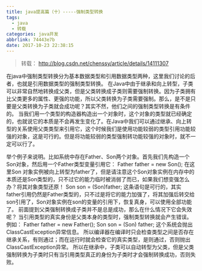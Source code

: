 ```yaml
---
title: java提高篇（十）-----强制类型转换
tags:
  - java
  - 转载
categories: java开发
abbrlink: 74443e7b
date: 2017-10-23 22:38:15
---
```

> 转载： http://blog.csdn.net/chenssy/article/details/14111307


在java中强制类型转换分为基本数据类型和引用数据类型两种，这里我们讨论的后者，也就是引用数据类型的强制类型转换。
在Java中由于继承和向上转型，子类可以非常自然地转换成父类，但是父类转换成子类则需要强制转换。因为子类拥有比父类更多的属性、更强的功能，所以父类转换为子类需要强制。那么，是不是只要是父类转换为子类就会成功呢？其实不然，他们之间的强制类型转换是有条件的。
当我们用一个类型的构造器构造出一个对象时，这个对象的类型就已经确定的，也就说它的本质是不会再发生变化了。在Java中我们可以通过继承、向上转型的关系使用父类类型来引用它，这个时候我们是使用功能较弱的类型引用功能较强的对象，这是可行的。但是将功能较弱的类型强制转功能较强的对象时，就不一定可以行了。
<!-- more -->
举个例子来说明。比如系统中存在Father、Son两个对象。首先我们先构造一个Son对象，然后用一个Father类型变量引用它：
Father father = new Son();
在这里Son 对象实例被向上转型为father了，但是请注意这个Son对象实例在内存中的本质还是Son类型的，只不过它的能力临时被消弱了而已，如果我们想变强怎么办？将其对象类型还原！
Son son = (Son)father;
这条语句是可行的，其实father引用仍然是Father类型的，只不过是将它的能力加强了，将其加强后转交给son引用了，Son对象实例在son的变量的引用下，恢复真身，可以使用全部功能了。
前面提到父类强制转换成子类并不是总是成功，那么在什么情况下它会失效呢？
当引用类型的真实身份是父类本身的类型时，强制类型转换就会产生错误。例如：
Father father = new Father();
Son son = (Son) father;
这个系统会抛出ClassCastException异常信息。
所以编译器在编译时只会检查类型之间是否存在继承关系，有则通过；而在运行时就会检查它的真实类型，是则通过，否则抛出ClassCastException异常。
所以在继承中，子类可以自动转型为父类，但是父类强制转换为子类时只有当引用类型真正的身份为子类时才会强制转换成功，否则失败。
